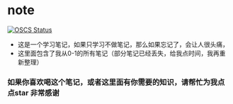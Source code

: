 # note
[![OSCS Status](https://www.oscs1024.com/platform/badge/SK-Luffa/note.svg?size=small)](https://www.oscs1024.com/project/SK-Luffa/note?ref=badge_small)

* 这是一个学习笔记，如果只学习不做笔记，那么如果忘记了，会让人很头痛，
* 这里面包含了我从0-1的所有笔记（部分笔记已经丢失，给我点时间，我再重新整理）
### 如果你喜欢喝这个笔记，或者这里面有你需要的知识，请帮忙为我点点star 非常感谢
